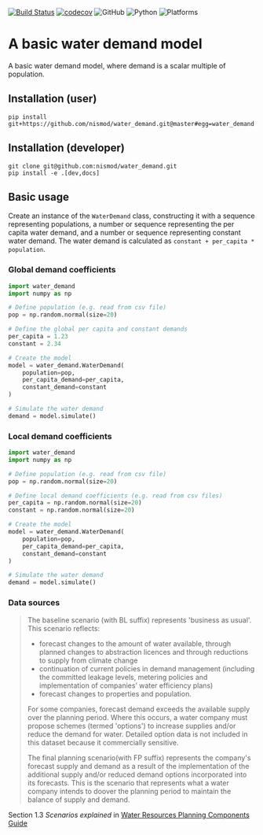 [![Build Status](https://dev.azure.com/OxfordRSE/Nismod2%20Water%20Demand/_apis/build/status/nismod.water_demand?branchName=master)](https://dev.azure.com/OxfordRSE/Nismod2%20Water%20Demand/_build/latest?definitionId=2&branchName=master)
[![codecov](https://codecov.io/gh/nismod/water_demand/branch/master/graph/badge.svg)](https://codecov.io/gh/nismod/water_demand)
![GitHub](https://img.shields.io/github/license/nismod/water_demand.svg?color=blue)
![Python](https://img.shields.io/badge/python-3.5%20%7C%203.6%20%7C%203.7-blue.svg)
![Platforms](https://img.shields.io/badge/platforms-Windows%20%7C%20Linux%20%7C%20macOS-blue.svg)

# A basic water demand model

A basic water demand model, where demand is a scalar multiple of population.

## Installation (user)
```
pip install git+https://github.com/nismod/water_demand.git@master#egg=water_demand
```

## Installation (developer)
```
git clone git@github.com:nismod/water_demand.git
pip install -e .[dev,docs]
```

## Basic usage

Create an instance of the `WaterDemand` class, constructing it with a sequence representing populations, a number or sequence representing the per capita water demand, and a number or sequence representing constant water demand.
The water demand is calculated as `constant + per_capita * population`.

### Global demand coefficients

```python
import water_demand
import numpy as np

# Define population (e.g. read from csv file)
pop = np.random.normal(size=20)

# Define the global per capita and constant demands
per_capita = 1.23
constant = 2.34

# Create the model
model = water_demand.WaterDemand(
    population=pop,
    per_capita_demand=per_capita,
    constant_demand=constant
)

# Simulate the water demand
demand = model.simulate()
```

### Local demand coefficients

```python
import water_demand
import numpy as np

# Define population (e.g. read from csv file)
pop = np.random.normal(size=20)

# Define local demand coefficients (e.g. read from csv files)
per_capita = np.random.normal(size=20)
constant = np.random.normal(size=20)

# Create the model
model = water_demand.WaterDemand(
    population=pop,
    per_capita_demand=per_capita,
    constant_demand=constant
)

# Simulate the water demand
demand = model.simulate()
```


### Data sources



>The baseline scenario (with BL suffix) represents 'business as usual'. This scenario reflects:
>
>- forecast changes to the amount of water available, through planned changes to abstraction
>  licences and through reductions to supply from climate change
>- continuation of current policies in demand management (including the committed leakage
>  levels, metering policies and implementation of companies’ water efficiency plans)
>- forecast changes to properties and population.
>
>For some companies, forecast demand exceeds the available supply over the planning period.
>Where this occurs, a water company must propose schemes (termed 'options') to increase
>supplies and/or reduce the demand for water.  Detailed option data is not included in this
>dataset because it commercially sensitive.
>
>The final planning scenario(with FP suffix) represents the company's forecast supply and
>demand as a result of the implementation of the additional supply and/or reduced demand
>options incorporated into its forecasts. This is the scenario that represents what a water
>company intends to doover the planning period to maintain the balance of supply and demand.

Section 1.3 *Scenarios explained* in [Water Resources Planning Components
Guide](https://data.gov.uk/dataset/fb38a40c-ebc1-4e6e-912c-bb47a76f6149/revised-draft-water-resources-management-plan-2019-supply-demand-data-at-company-level-2020-21-to-2044-45)
